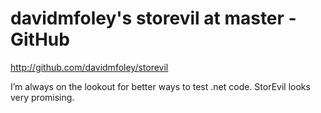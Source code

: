 <!--
id: 615782715
link: http://kevinisom.info/post/615782715/davidmfoleys-storevil-at-master-github
slug: davidmfoleys-storevil-at-master-github
date: Thu May 20 2010 21:20:31 GMT+1200 (NZST)
raw: {"blog_name":"kevinisom","id":615782715,"post_url":"http://kevinisom.info/post/615782715/davidmfoleys-storevil-at-master-github","slug":"davidmfoleys-storevil-at-master-github","type":"link","date":"2010-05-20 09:20:31 GMT","timestamp":1274347231,"state":"published","format":"html","reblog_key":"XuttG5ku","tags":[],"short_url":"http://tmblr.co/Zw68Yyaj1ax","highlighted":[],"bookmarklet":true,"note_count":0,"source_url":"http://github.com/davidmfoley/storevil","source_title":"github.com","title":"davidmfoley's storevil at master - GitHub","url":"http://github.com/davidmfoley/storevil","description":"<p>I&#8217;m always on the lookout for better ways to test .net code. StorEvil looks very promising. </p>"}
publish: 2010-05-020
tags: 
title: davidmfoley's storevil at master - GitHub
-->


davidmfoley's storevil at master - GitHub
=========================================

<http://github.com/davidmfoley/storevil>

I’m always on the lookout for better ways to test .net code. StorEvil
looks very promising. 


